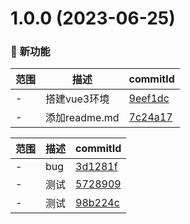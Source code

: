 # 1.0.0 (2023-06-25)

### 🌟 新功能
范围|描述|commitId
--|--|--
 - | 搭建vue3环境 | [9eef1dc](https://github.com/hxmhxm1/vue3_code/commit/9eef1dc)
 - | 添加readme.md | [7c24a17](https://github.com/hxmhxm1/vue3_code/commit/7c24a17)


范围|描述|commitId
--|--|--
 - | bug | [3d1281f](https://github.com/hxmhxm1/vue3_code/commit/3d1281f)
 - | 测试 | [5728909](https://github.com/hxmhxm1/vue3_code/commit/5728909)
 - | 测试 | [98b224c](https://github.com/hxmhxm1/vue3_code/commit/98b224c)

